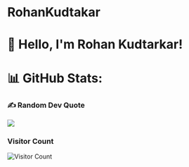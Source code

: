 # RohanKudtakar

# 👋 Hello, I'm Rohan Kudtarkar!

# 📊 GitHub Stats:


### ✍️ Random Dev Quote
![](https://quotes-github-readme.vercel.app/api?type=vetical&theme=radical) 


### Visitor Count
![Visitor Count](https://profile-counter.glitch.me/rohankudtarkar3610/count.svg)
